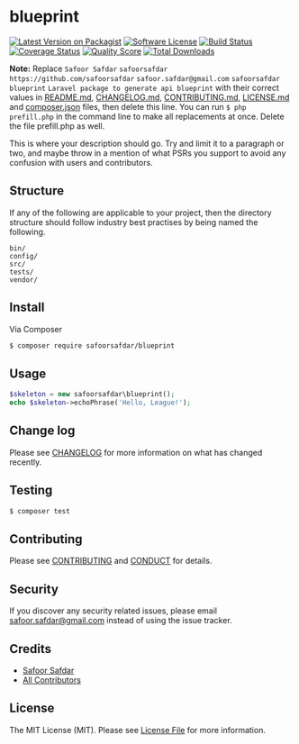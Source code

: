 # blueprint

[![Latest Version on Packagist][ico-version]][link-packagist]
[![Software License][ico-license]](LICENSE.md)
[![Build Status][ico-travis]][link-travis]
[![Coverage Status][ico-scrutinizer]][link-scrutinizer]
[![Quality Score][ico-code-quality]][link-code-quality]
[![Total Downloads][ico-downloads]][link-downloads]

**Note:** Replace ```Safoor Safdar``` ```safoorsafdar``` ```https://github.com/safoorsafdar``` ```safoor.safdar@gmail.com``` ```safoorsafdar``` ```blueprint``` ```Laravel package to generate api blueprint``` with their correct values in [README.md](README.md), [CHANGELOG.md](CHANGELOG.md), [CONTRIBUTING.md](CONTRIBUTING.md), [LICENSE.md](LICENSE.md) and [composer.json](composer.json) files, then delete this line. You can run `$ php prefill.php` in the command line to make all replacements at once. Delete the file prefill.php as well.

This is where your description should go. Try and limit it to a paragraph or two, and maybe throw in a mention of what
PSRs you support to avoid any confusion with users and contributors.

## Structure

If any of the following are applicable to your project, then the directory structure should follow industry best practises by being named the following.

```
bin/        
config/
src/
tests/
vendor/
```


## Install

Via Composer

``` bash
$ composer require safoorsafdar/blueprint
```

## Usage

``` php
$skeleton = new safoorsafdar\blueprint();
echo $skeleton->echoPhrase('Hello, League!');
```

## Change log

Please see [CHANGELOG](CHANGELOG.md) for more information on what has changed recently.

## Testing

``` bash
$ composer test
```

## Contributing

Please see [CONTRIBUTING](CONTRIBUTING.md) and [CONDUCT](CONDUCT.md) for details.

## Security

If you discover any security related issues, please email safoor.safdar@gmail.com instead of using the issue tracker.

## Credits

- [Safoor Safdar][link-author]
- [All Contributors][link-contributors]

## License

The MIT License (MIT). Please see [License File](LICENSE.md) for more information.

[ico-version]: https://img.shields.io/packagist/v/safoorsafdar/blueprint.svg?style=flat-square
[ico-license]: https://img.shields.io/badge/license-MIT-brightgreen.svg?style=flat-square
[ico-travis]: https://img.shields.io/travis/safoorsafdar/blueprint/master.svg?style=flat-square
[ico-scrutinizer]: https://img.shields.io/scrutinizer/coverage/g/safoorsafdar/blueprint.svg?style=flat-square
[ico-code-quality]: https://img.shields.io/scrutinizer/g/safoorsafdar/blueprint.svg?style=flat-square
[ico-downloads]: https://img.shields.io/packagist/dt/safoorsafdar/blueprint.svg?style=flat-square

[link-packagist]: https://packagist.org/packages/safoorsafdar/blueprint
[link-travis]: https://travis-ci.org/safoorsafdar/blueprint
[link-scrutinizer]: https://scrutinizer-ci.com/g/safoorsafdar/blueprint/code-structure
[link-code-quality]: https://scrutinizer-ci.com/g/safoorsafdar/blueprint
[link-downloads]: https://packagist.org/packages/safoorsafdar/blueprint
[link-author]: https://github.com/safoorsafdar
[link-contributors]: ../../contributors

